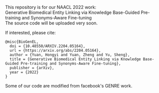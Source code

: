This repository is for our NAACL 2022 work:  
Generative Biomedical Entity Linking via Knowledge Base-Guided Pre-training and Synonyms-Aware Fine-tuning  
The source code will be uploaded very soon.

If interested, please cite:
```
@misc{BioGenEL,
  doi = {10.48550/ARXIV.2204.05164},
  url = {https://arxiv.org/abs/2204.05164},
  author = {Yuan, Hongyi and Yuan, Zheng and Yu, Sheng},
  title = {Generative Biomedical Entity Linking via Knowledge Base-Guided Pre-training and Synonyms-Aware Fine-tuning},
  publisher = {arXiv},
  year = {2022}
}
```

Some of our code are modified from facebook's GENRE work.